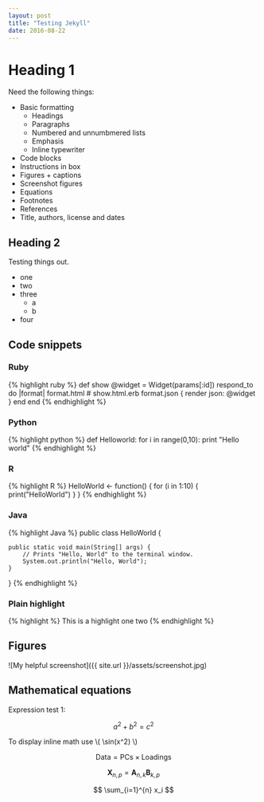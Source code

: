 ```yaml
---
layout: post
title: "Testing Jekyll"
date: 2016-08-22
---
```


# Heading 1

Need the following things: 
- Basic formatting
	- Headings
	- Paragraphs
	- Numbered and unnumbmered lists
	- Emphasis
	- Inline typewriter
- Code blocks
- Instructions in box
- Figures + captions
- Screenshot figures
- Equations
- Footnotes
- References
- Title, authors, license and dates

## Heading 2

Testing things out.

- one
- two
- three
	- a
	- b
- four

## Code snippets


### Ruby
{% highlight ruby %}
def show
  @widget = Widget(params[:id])
  respond_to do |format|
    format.html # show.html.erb
    format.json { render json: @widget }
  end
end
{% endhighlight %}


### Python
{% highlight python %}
def Helloworld:
	for i in range(0,10):
		print "Hello world"
{% endhighlight %}


### R
{% highlight R %}
HelloWorld <- function() {
	for (i in 1:10) {
		print("HelloWorld")
	} 
}
{% endhighlight %}



### Java
{% highlight Java %}
public class HelloWorld {

    public static void main(String[] args) {
        // Prints "Hello, World" to the terminal window.
        System.out.println("Hello, World");
    }

}
{% endhighlight %}


### Plain highlight
{% highlight %}
This is a highlight
one
two
{% endhighlight %}






## Figures

![My helpful screenshot]({{ site.url }}/assets/screenshot.jpg)


## Mathematical equations

Expression test 1:

$$a^2 + b^2 = c^2$$

To display inline math use \\( \sin(x^2) \\)

$$ \mathsf{Data = PCs} \times \mathsf{Loadings} $$

$$ \mathbf{X}_{n,p} = \mathbf{A}_{n,k} \mathbf{B}_{k,p} $$

$$ \sum_{i=1}^{n} x_i $$




